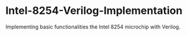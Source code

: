 # Intel-8254-Verilog-Implementation
Implementing basic functionalities the Intel 8254 microchip with Verilog.
